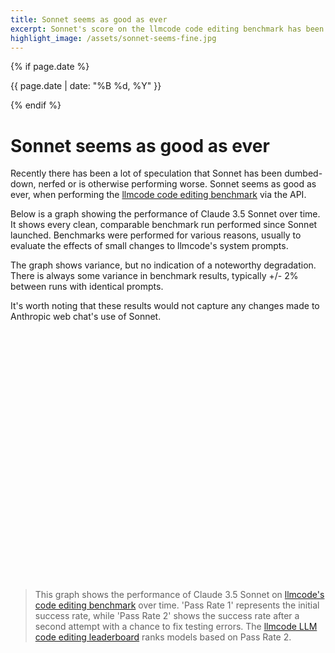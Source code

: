 ```yaml
---
title: Sonnet seems as good as ever
excerpt: Sonnet's score on the llmcode code editing benchmark has been stable since it launched.
highlight_image: /assets/sonnet-seems-fine.jpg
---
```

{% if page.date %}
<p class="post-date">{{ page.date | date: "%B %d, %Y" }}</p>
{% endif %}

# Sonnet seems as good as ever

Recently there has been a lot of speculation that Sonnet has been
dumbed-down, nerfed or is otherwise performing worse.
Sonnet seems as good as ever, when performing the
[llmcode code editing benchmark](/docs/benchmarks.html#the-benchmark)
via the API.

Below is a graph showing the performance of Claude 3.5 Sonnet over time.
It shows every clean, comparable benchmark run performed since Sonnet launched.
Benchmarks were performed for various reasons, usually
to evaluate the effects of small changes to llmcode's system prompts.

The graph shows variance, but no indication of a noteworthy
degradation.
There is always some variance in benchmark results, typically +/- 2%
between runs with identical prompts.

It's worth noting that these results would not capture any changes
made to Anthropic web chat's use of Sonnet.

<div class="chart-container" style="position: relative; height:400px; width:100%">
    <canvas id="sonnetPerformanceChart"></canvas>
</div>

<script src="https://cdn.jsdelivr.net/npm/chart.js"></script>
<script src="https://cdn.jsdelivr.net/npm/moment@2.29.4/moment.min.js"></script>
<script src="https://cdn.jsdelivr.net/npm/chartjs-adapter-moment@1.0.1/dist/chartjs-adapter-moment.min.js"></script>
<script>
document.addEventListener('DOMContentLoaded', function() {
    var ctx = document.getElementById('sonnetPerformanceChart').getContext('2d');
    var sonnetData = {{ site.data.sonnet-fine | jsonify }};

    var chartData = sonnetData.map(item => ({
        x: moment(item.date).toDate(),
        y1: item.pass_rate_1,
        y2: item.pass_rate_2
    })).sort((a, b) => a.x - b.x);

    new Chart(ctx, {
        type: 'scatter',
        data: {
            datasets: [{
                label: 'Pass Rate 1',
                data: chartData.map(item => ({ x: item.x, y: item.y1 })),
                backgroundColor: 'rgb(75, 192, 192)',
                pointRadius: 5,
                pointHoverRadius: 7
            }, {
                label: 'Pass Rate 2',
                data: chartData.map(item => ({ x: item.x, y: item.y2 })),
                backgroundColor: 'rgb(255, 99, 132)',
                pointRadius: 5,
                pointHoverRadius: 7
            }]
        },
        options: {
            responsive: true,
            maintainAspectRatio: false,
            scales: {
                y: {
                    beginAtZero: true,
                    title: {
                        display: true,
                        text: 'Pass Rate (%)',
                        font: {
                            size: 14
                        }
                    },
                    ticks: {
                        font: {
                            size: 12
                        }
                    }
                },
                x: {
                    type: 'time',
                    time: {
                        unit: 'day'
                    },
                    title: {
                        display: true,
                        text: 'Date',
                        font: {
                            size: 14
                        }
                    },
                    ticks: {
                        font: {
                            size: 12
                        }
                    }
                }
            },
            plugins: {
                title: {
                    display: true,
                    text: 'Claude 3.5 Sonnet Performance Over Time',
                    font: {
                        size: 18
                    }
                },
                legend: {
                    labels: {
                        font: {
                            size: 14
                        }
                    }
                },
                tooltip: {
                    callbacks: {
                        label: function(context) {
                            let label = context.dataset.label || '';
                            if (label) {
                                label += ': ';
                            }
                            if (context.parsed.y !== null) {
                                label += context.parsed.y.toFixed(1) + '%';
                            }
                            return label;
                        }
                    }
                }
            }
        }
    });
});
</script>

> This graph shows the performance of Claude 3.5 Sonnet on 
[llmcode's code editing benchmark](/docs/benchmarks.html#the-benchmark)
> over time. 'Pass Rate 1' represents the initial success rate, while 'Pass Rate 2' shows the success rate after a second attempt with a chance to fix testing errors. 
> The 
> [llmcode LLM code editing leaderboard](https://llm.khulnasoft.com/docs/leaderboards/)
> ranks models based on Pass Rate 2.


